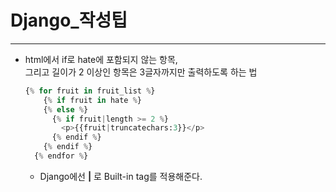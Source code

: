 # Django_작성팁

---

- html에서 if로 hate에 포함되지 않는 항목,   
  그리고 길이가 2 이상인 항목은 3글자까지만 출력하도록 하는 법
  
  ```python
  {% for fruit in fruit_list %}
      {% if fruit in hate %}
      {% else %}
        {% if fruit|length >= 2 %}
          <p>{{fruit|truncatechars:3}}</p>
        {% endif %}
      {% endif %}
    {% endfor %}
  ```
  
  - Django에선 **|** 로 Built-in tag를 적용해준다.
